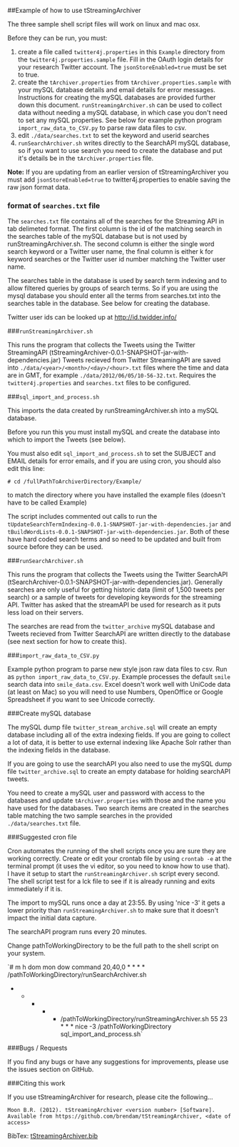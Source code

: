 ##Example of how to use tStreamingArchiver

The three sample shell script files will work on linux and mac osx. 

Before they can be run, you must:

1. create a file called `twitter4j.properties` in this `Example` directory from the `twitter4j.properties.sample` file. Fill in the OAuth login details for your research Twitter account. The `jsonStoreEnabled=true` must be set to true.
2. create the `tArchiver.properties` from `tArchiver.properties.sample` with your mySQL database details and email details for error messages. Instructions for creating the mySQL databases are provided further down this document. `runStreamingArchiver.sh` can be used to collect data without needing a mySQL database, in which case you don't need to set any mySQL properties. See below for example python program `import_raw_data_to_CSV.py` to parse raw data files to csv.
3. edit `./data/searches.txt` to set the keyword and userid searches
4. `runSearchArchiver.sh` writes directly to the SearchAPI mySQL database, so if you want to use search you need to create the database and put it's details be in the `tArchiver.properties` file.

**Note:** If you are updating from an earlier version of tStreamingArchiver you must add `jsonStoreEnabled=true` to twitter4j.properties to enable saving the raw json format data.

### format of `searches.txt` file

The `searches.txt` file contains all of the searches for the Streaming API in tab delimeted format. The first column is the id of the matching search in the searches table of the mySQL database but is not used by runStreamingArchiver.sh. The second column is either the single word search keyword or a Twitter user name, the final column is either k for keyword searches or the Twitter user id number matching the Twitter user name.

The searches table in the database is used by search term indexing and to allow filtered queries by groups of search terms. So if you are using the mysql database you should enter all the terms from searches.txt into the searches table in the database. See below for creating the database.

Twitter user ids can be looked up at http://id.twidder.info/ 

###`runStreamingArchiver.sh`

This runs the program that collects the Tweets using the Twitter StreamingAPI (tStreamingArchiver-0.0.1-SNAPSHOT-jar-with-dependencies.jar)
Tweets recieved from Twitter StreamingAPI are saved into `./data/<year>/<month>/<day>/<hour>.txt` files where the time and data are in GMT, for example `./data/2012/06/05/10-56-32.txt`. Requires the `twitter4j.properties` and `searches.txt` files to be configured.
 
###`sql_import_and_process.sh`

This imports the data created by runStreamingArchiver.sh into a mySQL database.

Before you run this you must install mySQL and create the database into which to import the Tweets (see below). 

You must also edit `sql_import_and_process.sh` to set the SUBJECT and EMAIL details for error emails, and 
if you are using cron, you should also edit this line:  

`# cd /fullPathToArchiverDirectory/Example/`

to match the directory where you have installed the example files (doesn't have to be called Example)

The script includes commented out calls to run the `tUpdateSearchTermIndexing-0.0.1-SNAPSHOT-jar-with-dependencies.jar` and `tBuildWordLists-0.0.1-SNAPSHOT-jar-with-dependencies.jar`. Both of these have hard coded search terms and so need to be updated and built from source before they can be used.

###`runSearchArchiver.sh`

This runs the program that collects the Tweets using the Twitter SearchAPI (tSearchArchiver-0.0.1-SNAPSHOT-jar-with-dependencies.jar). Generally searches are only useful for getting historic data (limit of 1,500 tweets per search) or a sample of tweets for developing keywords for the streaming API. Twitter has asked that the streamAPI be used for research as it puts less load on their servers.

The searches are read from the `twitter_archive` mySQL database and Tweets recieved from Twitter SearchAPI are written directly to the database (see next section for how to create this).

###`import_raw_data_to_CSV.py`

Example python program to parse new style json raw data files to csv. Run as `python import_raw_data_to_CSV.py`. Example processes the default `smile` search data into `smile_data.csv`. Excel doesn't work well with UniCode data (at least on Mac) so you will need to use Numbers, OpenOffice or Google Spreadsheet if you want to see Unicode correctly.

###Create mySQL database

The mySQL dump file `twitter_stream_archive.sql` will create an empty database including all of the extra indexing fields. If you are going to collect a lot of data, it is better to use external indexing like Apache Solr rather than the indexing fields in the database. 

If you are going to use the searchAPI you also need to use the mySQL dump file `twitter_archive.sql` to create an empty database for holding searchAPI tweets.

You need to create a mySQL user and password with access to the databases and update `tArchiver.properties` with those and the name you have used for the databases. Two search items are created in the searches table matching the two sample searches in the provided `./data/searches.txt` file.

###Suggested cron file

Cron automates the running of the shell scripts once you are sure they are working correctly.
Create or edit your crontab file by using `crontab -e` at the terminal prompt 
(it uses the vi editor, so you need to know how to use that). I have it setup to start the `runStreamingArchiver.sh` script every second. The shell script test for a lck file to see if it is already running and exits immediately if it is.

The import to mySQL runs once a day at 23:55. By using 'nice -3' it gets a lower priority than `runStreamingArchiver.sh` to make sure that it doesn't impact the initial data capture.

The searchAPI program runs every 20 minutes.

Change pathToWorkingDirectory to be the full path to the shell script on your system.

`# m h  dom mon dow   command
20,40,0 * * * * /pathToWorkingDirectory/runSearchArchiver.sh
 * * * * * /pathToWorkingDirectory/runStreamingArchiver.sh
 55 23 * * * nice -3 /pathToWorkingDirectory sql_import_and_process.sh`

###Bugs / Requests

If you find any bugs or have any suggestions for improvements, please use the issues section on GitHub. 

###Citing this work

If you use tStreamingArchiver for research, please cite the following...

`Moon B.R. (2012). tStreamingArchiver <version number> [Software]. Available from https://github.com/brendam/tStreamingArchiver, <date of access>`

BibTex: [tStreamingArchiver.bib](https://github.com/brendam/tStreamingArchiver/blob/master/tStreamingArchiver.bib)